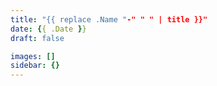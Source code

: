 ```yaml
---
title: "{{ replace .Name "-" " " | title }}"
date: {{ .Date }}
draft: false

images: []
sidebar: {}
---
```

